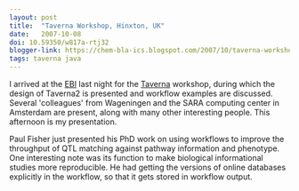 ```yaml
---
layout: post
title:  "Taverna Workshop, Hinxton, UK"
date:   2007-10-08
doi: 10.59350/w817a-rtj32
blogger-link: https://chem-bla-ics.blogspot.com/2007/10/taverna-workshop-hinxton-uk.html
tags: taverna java
---
```


I arrived at the [EBI](http://www.ebi.ac.uk/) last night for the [Taverna](http://taverna.sf.net/) workshop, during which the design
of Taverna2 is presented and workflow examples are discussed. Several 'colleagues' from Wageningen and the SARA computing center
in Amsterdam are present, along with many other interesting people. This afternoon is my presentation.

Paul Fisher just presented his PhD work on using workflows to improve the throughput of QTL matching against pathway information and
phenotype. One interesting note was its function to make biological informational studies more reproducible. He had getting the
versions of online databases explicitly in the workflow, so that it gets stored in workflow output.
